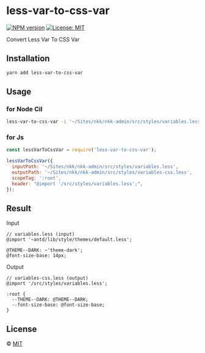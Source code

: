 # less-var-to-css-var

<!--
[![Build Status][build-img]][build-url]
-->
[![NPM version][npm-img]][npm-url]
[![License: MIT][mit-img]][mit-url]

Convert Less Var To CSS Var

## Installation

```sh
yarn add less-var-to-css-var
```


## Usage


### for Node Cil

```bash
less-var-to-css-var -i '~/Sites/nkk/nkk-admin/src/styles/variables.less' -o '~/Sites/nkk/nkk-admin/src/styles/variables-css2.less' -t ':root' -h "@import '/src/styles/variables.less';"
```

### for Js


```js
const lessVarToCssVar = require('less-var-to-css-var');

lessVarToCssVar({
  inputPath: '~/Sites/nkk/nkk-admin/src/styles/variables.less',
  outputPath: '~/Sites/nkk/nkk-admin/src/styles/variables-css.less',
  scopeTag: ':root',
  header: "@import '/src/styles/variables.less';",
});

```

## Result

Input

```less
// variables.less (input)
@import '~antd/lib/style/themes/default.less';

@THEME--DARK: ~'theme-dark';
@font-size-base: 14px;
```

Output

```less
// variables-css.less (output)
@import '/src/styles/variables.less';

:root {
  --THEME--DARK: @THEME--DARK;
  --font-size-base: @font-size-base;
}
```


## License

© [MIT][mit-url]

<!-- badges -->

[mit-img]: https://img.shields.io/badge/License-MIT-blue.svg

[mit-url]: ./LICENSE

[npm-img]: https://img.shields.io/npm/v/less-var-to-css-var.svg

[npm-url]: https://www.npmjs.com/package/less-var-to-css-var

[build-img]: https://github.com/SolidZORO/less-var-to-css-var/workflows/badge.svg

[build-url]: https://github.com/SolidZORO/less-var-to-css-var/actions
